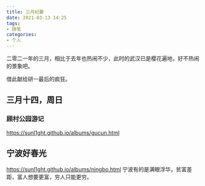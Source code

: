 ```yaml
---
title: 三月纪要
date: 2021-03-13 14:25
tags:
- 随笔
categories:
- 个人
---
```


二零二一年的三月，相比于去年也热闹不少，此时的武汉已是樱花遍地，好不热闹的景象吧。

借此献给研一最后的疯狂。

## 三月十四，周日
### 顾村公园游记
https://sunl1ght.github.io/albums/gucun.html

## 宁波好春光
https://sunl1ght.github.io/albums/ningbo.html
宁波有的是满眼浮华，贫富差距，富人想要更富，穷人只能更穷。
